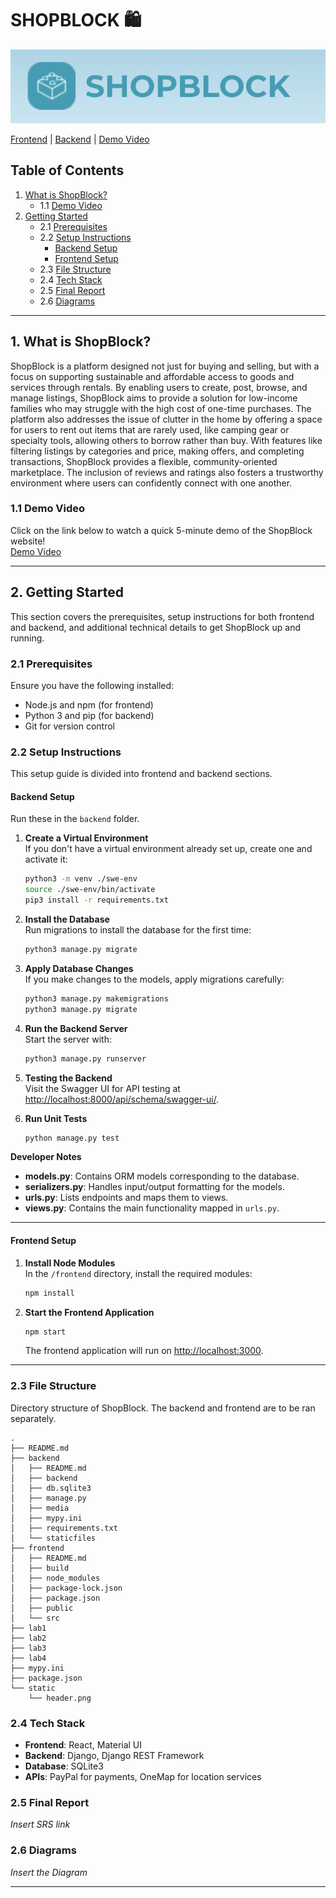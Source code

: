 # SHOPBLOCK 🛍

![alt text](./static/header.png)

[Frontend](https://github.com/KuaLiMin/ShopBlock/tree/main/frontend) | [Backend](https://github.com/KuaLiMin/ShopBlock/tree/main/backend) | [Demo Video](https://www.youtube.com/watch?v=3N9Mm8eZ2Po)

## Table of Contents

1. [What is ShopBlock?](#what-is-shopblock)
   - 1.1 [Demo Video](#demo-video)
2. [Getting Started](#getting-started)
   - 2.1 [Prerequisites](#prerequisites)
   - 2.2 [Setup Instructions](#setup-instructions)
     - [Backend Setup](#backend-setup)
     - [Frontend Setup](#frontend-setup)
   - 2.3 [File Structure](#file-structure)
   - 2.4 [Tech Stack](#tech-stack)
   - 2.5 [Final Report](#final-report)
   - 2.6 [Diagrams](#diagrams)

---

## 1. What is ShopBlock?

ShopBlock is a platform designed not just for buying and selling, but with a focus on supporting sustainable and affordable access to goods and services through rentals. By enabling users to create, post, browse, and manage listings, ShopBlock aims to provide a solution for low-income families who may struggle with the high cost of one-time purchases. The platform also addresses the issue of clutter in the home by offering a space for users to rent out items that are rarely used, like camping gear or specialty tools, allowing others to borrow rather than buy. With features like filtering listings by categories and price, making offers, and completing transactions, ShopBlock provides a flexible, community-oriented marketplace. The inclusion of reviews and ratings also fosters a trustworthy environment where users can confidently connect with one another.

### 1.1 Demo Video

Click on the link below to watch a quick 5-minute demo of the ShopBlock website!  
[Demo Video](https://www.youtube.com/watch?v=3N9Mm8eZ2Po)

---

## 2. Getting Started

This section covers the prerequisites, setup instructions for both frontend and backend, and additional technical details to get ShopBlock up and running.

### 2.1 Prerequisites

Ensure you have the following installed:

- Node.js and npm (for frontend)
- Python 3 and pip (for backend)
- Git for version control

### 2.2 Setup Instructions

This setup guide is divided into frontend and backend sections.

#### Backend Setup

Run these in the `backend` folder.

1. **Create a Virtual Environment**  
   If you don't have a virtual environment already set up, create one and activate it:

   ```bash
   python3 -m venv ./swe-env
   source ./swe-env/bin/activate
   pip3 install -r requirements.txt
   ```

2. **Install the Database**  
   Run migrations to install the database for the first time:

   ```bash
   python3 manage.py migrate
   ```

3. **Apply Database Changes**  
   If you make changes to the models, apply migrations carefully:

   ```bash
   python3 manage.py makemigrations
   python3 manage.py migrate
   ```

4. **Run the Backend Server**  
   Start the server with:

   ```bash
   python3 manage.py runserver
   ```

5. **Testing the Backend**  
   Visit the Swagger UI for API testing at [http://localhost:8000/api/schema/swagger-ui/](http://localhost:8000/api/schema/swagger-ui/).

6. **Run Unit Tests**

   ```bash
   python manage.py test
   ```

**Developer Notes**

- **models.py**: Contains ORM models corresponding to the database.
- **serializers.py**: Handles input/output formatting for the models.
- **urls.py**: Lists endpoints and maps them to views.
- **views.py**: Contains the main functionality mapped in `urls.py`.

---

#### Frontend Setup

1. **Install Node Modules**  
   In the `/frontend` directory, install the required modules:

   ```bash
   npm install
   ```

2. **Start the Frontend Application**

   ```bash
   npm start
   ```

   The frontend application will run on [http://localhost:3000](http://localhost:3000/).

---

### 2.3 File Structure

Directory structure of ShopBlock. The backend and frontend are to be ran separately.

```
.
├── README.md
├── backend
│   ├── README.md
│   ├── backend
│   ├── db.sqlite3
│   ├── manage.py
│   ├── media
│   ├── mypy.ini
│   ├── requirements.txt
│   └── staticfiles
├── frontend
│   ├── README.md
│   ├── build
│   ├── node_modules
│   ├── package-lock.json
│   ├── package.json
│   ├── public
│   └── src
├── lab1
├── lab2
├── lab3
├── lab4
├── mypy.ini
├── package.json
└── static
    └── header.png
```

### 2.4 Tech Stack

- **Frontend**: React, Material UI
- **Backend**: Django, Django REST Framework
- **Database**: SQLite3
- **APIs**: PayPal for payments, OneMap for location services

### 2.5 Final Report

_Insert SRS link_

### 2.6 Diagrams

_Insert the Diagram_

---
